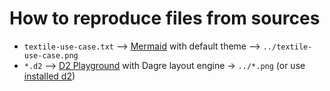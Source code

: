 # How to reproduce files from sources

- `textile-use-case.txt` --> [Mermaid](https://mermaid.live) with default theme --> `../textile-use-case.png`
- `*.d2` --> [D2 Playground](https://play.d2lang.com/) with Dagre layout engine -> `../*.png` (or use [installed d2](https://d2lang.com/tour/install/))
